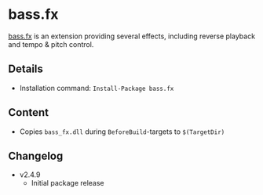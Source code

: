 bass.fx
===

[bass.fx] is an extension providing several effects, including reverse playback and tempo & pitch control.

Details
---
  - Installation command: ``Install-Package bass.fx``

Content
---
  - Copies ``bass_fx.dll`` during ``BeforeBuild``-targets to ``$(TargetDir)``

Changelog
---
  - v2.4.9
      - Initial package release

[bass.fx]:       http://www.un4seen.com/bass.html